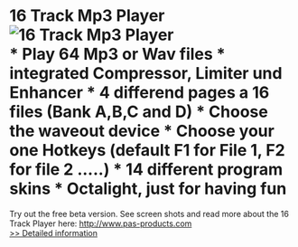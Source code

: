 # 16 Track Mp3 Player<br />![16 Track Mp3 Player](https://mycommerce.akamaized.net/api/pimages/P107099/BIG/107099.GIF)<br />* Play 64 Mp3 or Wav files * integrated Compressor, Limiter und Enhancer * 4 differend pages a 16 files (Bank A,B,C and D) * Choose the waveout device * Choose your one Hotkeys (default F1 for File 1, F2 for file 2 .....) * 14 different program skins * Octalight, just for having fun
Try out the free beta version.
See screen shots and read more about the 16 Track Player here:
http://www.pas-products.com<br />[>> Detailed information](https://secure.shareit.com/shareit/product.html?productid=107099&affiliateid=200057808)